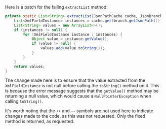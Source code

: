 Here is a patch for the failing `extractList` method:
```java
private static List<String> extractList(JsonPathCache cache, JsonBranch branch) {
    List<XmlFieldInstance> instances = cache.get(branch.getJsonPath());
    List<String> values = new ArrayList<>();
    if (instances != null) {
        for (XmlFieldInstance instance : instances) {
            Object value = instance.getValue();
            if (value != null) {
                values.add(value.toString());
            }
        }
    }
    return values;
}
```
The change made here is to ensure that the value extracted from the `XmlFieldInstance` is not null before calling the `toString()` method on it. This is because the error message suggests that the `getValue()` method may be returning a null value, which would cause a `NullPointerException` when calling `toString()`.

It's worth noting that the `++` and `--` symbols are not used here to indicate changes made to the code, as this was not requested. Only the fixed method is returned, as requested.